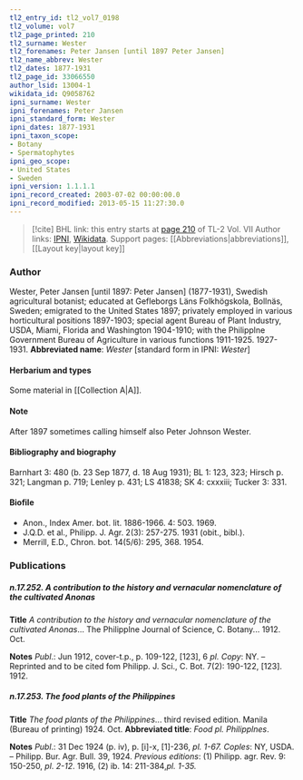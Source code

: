 ```yaml
---
tl2_entry_id: tl2_vol7_0198
tl2_volume: vol7
tl2_page_printed: 210
tl2_surname: Wester
tl2_forenames: Peter Jansen [until 1897 Peter Jansen]
tl2_name_abbrev: Wester
tl2_dates: 1877-1931
tl2_page_id: 33066550
author_lsid: 13004-1
wikidata_id: Q9058762
ipni_surname: Wester
ipni_forenames: Peter Jansen
ipni_standard_form: Wester
ipni_dates: 1877-1931
ipni_taxon_scope: 
- Botany
- Spermatophytes
ipni_geo_scope: 
- United States
- Sweden
ipni_version: 1.1.1.1
ipni_record_created: 2003-07-02 00:00:00.0
ipni_record_modified: 2013-05-15 11:27:30.0
---
```


> [!cite] BHL link: this entry starts at [page 210](https://www.biodiversitylibrary.org/page/33066550) of TL-2 Vol. VII
> Author links: [IPNI](https://www.ipni.org/a/13004-1), [Wikidata](https://www.wikidata.org/wiki/Q9058762). Support pages: [[Abbreviations|abbreviations]], [[Layout key|layout key]]

### Author

Wester, Peter Jansen \[until 1897: Peter Jansen\] (1877-1931), Swedish agricultural botanist; educated at Gefleborgs Läns Folkhögskola, Bollnäs, Sweden; emigrated to the United States 1897; privately employed in various horticultural positions 1897-1903; special agent Bureau of Plant Industry, USDA, Miami, Florida and Washington 1904-1910; with the Philipplne Government Bureau of Agriculture in various functions 1911-1925. 1927-1931. 
**Abbreviated name**: *Wester* \[standard form in IPNI: *Wester*\]

#### Herbarium and types

Some material in [[Collection A|A]].

#### Note

After 1897 sometimes calling himself also Peter Johnson Wester.

#### Bibliography and biography

Barnhart 3: 480 (b. 23 Sep 1877, d. 18 Aug 1931); BL 1: 123, 323; Hirsch p. 321; Langman p. 719; Lenley p. 431; LS 41838; SK 4: cxxxiii; Tucker 3: 331.

#### Biofile

- Anon., Index Amer. bot. lit. 1886-1966. 4: 503. 1969.
- J.Q.D. et al., Philipp. J. Agr. 2(3): 257-275. 1931 (obit., bibl.).
- Merrill, E.D., Chron. bot. 14(5/6): 295, 368. 1954.

### Publications

##### n.17.252. A contribution to the history and vernacular nomenclature of the cultivated Anonas

**Title**
*A contribution to the history and vernacular nomenclature of the cultivated Anonas*... The Philipplne Journal of Science, C. Botany... 1912. Oct.

**Notes**
*Publ*.: Jun 1912, cover-t.p., p. 109-122, \[123\], 6 *pl. Copy*: NY. – Reprinted and to be cited fom Philipp. J. Sci., C. Bot. 7(2): 190-122, \[123\]. 1912.

##### n.17.253. The food plants of the Philippines

**Title**
*The food plants of the Philippines*... third revised edition. Manila (Bureau of printing) 1924. Oct.
**Abbreviated title**: *Food pl. Philipplnes*.

**Notes**
*Publ*.: 31 Dec 1924 (p. iv), p. \[i\]-x, \[1\]-236, *pl. 1-67. Coples*: NY, USDA. – Philipp. Bur. Agr. Bull. 39, 1924.
*Previous editions*: (1) Philipp. agr. Rev. 9: 150-250, *pl*. *2-12*. 1916, (2) ib. 14: 211-384,*pl. 1-35.*

